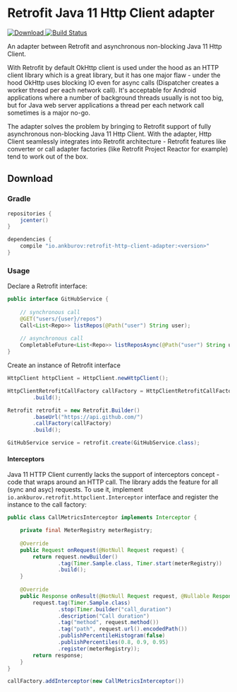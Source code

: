 # Retrofit Java 11 Http Client adapter
[![Download](https://api.bintray.com/packages/ankburov/maven/retrofit-http-client-adapter/images/download.svg) ](https://bintray.com/ankburov/maven/retrofit-http-client-adapter/_latestVersion)
[![Build Status](https://travis-ci.org/AnkBurov/retrofit-http-client-adapter.svg?branch=master)](https://travis-ci.org/AnkBurov/retrofit-http-client-adapter)

An adapter between Retrofit and asynchronous non-blocking Java 11 Http Client. 

With Retrofit by default OkHttp client is used under the hood as an HTTP client library
which is a great library, but it has one major flaw - under the hood OkHttp uses blocking IO
even for async calls (Dispatcher creates a worker thread per each network call). 
It's acceptable for Android applications where a number of background threads usually is not
too big, but for Java web server applications a thread per each network call sometimes is
a major no-go.

The adapter solves the problem by bringing to Retrofit support of fully asynchronous 
non-blocking Java 11 Http Client. With the adapter, Http Client seamlessly integrates
into Retrofit architecture - Retrofit features like converter or call adapter factories 
(like Retrofit Project Reactor for example) tend to work out of the box.

## Download

### Gradle

```groovy
repositories {
    jcenter()
}

dependencies {
    compile "io.ankburov:retrofit-http-client-adapter:<version>"
}
```

### Usage

Declare a Retrofit interface:
```java
public interface GitHubService {
    
    // synchronous call
    @GET("users/{user}/repos")
    Call<List<Repo>> listRepos(@Path("user") String user);
    
    // asynchronous call
    CompletableFuture<List<Repo>> listReposAsync(@Path("user") String user);
}
``` 

Create an instance of Retrofit interface
```java
HttpClient httpClient = HttpClient.newHttpClient();

HttpClientRetrofitCallFactory callFactory = HttpClientRetrofitCallFactory.builder(httpClient)
        .build();

Retrofit retrofit = new Retrofit.Builder()
        .baseUrl("https://api.github.com/")
        .callFactory(callFactory)
        .build();

GitHubService service = retrofit.create(GitHubService.class);
```

#### Interceptors

Java 11 HTTP Client currently lacks the support of interceptors concept - code that
wraps around an HTTP call. The library adds the feature for all (sync and asyc) requests.
To use it, implement `io.ankburov.retrofit.httpclient.Interceptor` interface and register
the instance to the call factory:

```java
public class CallMetricsInterceptor implements Interceptor {

    private final MeterRegistry meterRegistry;
    
    @Override
    public Request onRequest(@NotNull Request request) {
        return request.newBuilder()
                .tag(Timer.Sample.class, Timer.start(meterRegistry))
                .build();
    }
    
    @Override
    public Response onResult(@NotNull Request request, @Nullable Response response, @Nullable Throwable throwable) {
        request.tag(Timer.Sample.class)
                .stop(Timer.builder("call_duration")
                .description("Call duration")
                .tag("method", request.method())
                .tag("path", request.url().encodedPath())
                .publishPercentileHistogram(false)
                .publishPercentiles(0.8, 0.9, 0.95)
                .register(meterRegistry));
        return response;
    }
}
``` 

```java
callFactory.addInterceptor(new CallMetricsInterceptor())
```